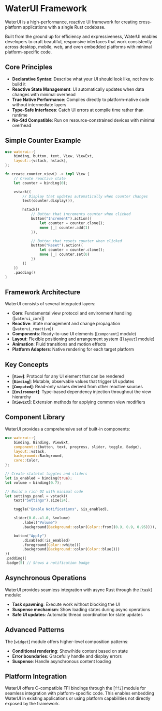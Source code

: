 # WaterUI Framework

WaterUI is a high-performance, reactive UI framework for creating cross-platform applications
with a single Rust codebase.

Built from the ground up for efficiency and expressiveness, WaterUI enables developers to craft
beautiful, responsive interfaces that work consistently across desktop, mobile, web, and even
embedded platforms with minimal platform-specific code.

## Core Principles

- **Declarative Syntax**: Describe what your UI should look like, not how to build it
- **Reactive State Management**: UI automatically updates when data changes with minimal overhead
- **True Native Performance**: Compiles directly to platform-native code without intermediate layers
- **Type-Safe Interfaces**: Catch UI errors at compile time rather than runtime
- **No-Std Compatible**: Run on resource-constrained devices with minimal overhead

## Simple Counter Example

```rust
use waterui::{
    binding, button, text, View, ViewExt,
    layout::{vstack, hstack},
};

fn create_counter_view() -> impl View {
    // Create reactive state
    let counter = binding(0);

    vstack((
        // Display that updates automatically when counter changes
        text(counter.display()),

        hstack((
            // Button that increments counter when clicked
            button("Increment").action({
                let counter = counter.clone();
                move |_| counter.add(1)
            }),

            // Button that resets counter when clicked
            button("Reset").action({
                let counter = counter.clone();
                move |_| counter.set(0)
            })
        ))
    ))
    .padding()
}
```

## Framework Architecture

WaterUI consists of several integrated layers:

- **Core**: Fundamental view protocol and environment handling ([`waterui_core`])
- **Reactive**: State management and change propagation ([`waterui_reactive`])
- **Components**: Ready-to-use UI elements ([`component`] module)
- **Layout**: Flexible positioning and arrangement system ([`layout`] module)
- **Animation**: Fluid transitions and motion effects
- **Platform Adapters**: Native rendering for each target platform

## Key Concepts

- **[`View`]**: Protocol for any UI element that can be rendered
- **[`Binding`]**: Mutable, observable values that trigger UI updates
- **[`Computed`]**: Read-only values derived from other reactive sources
- **[`Environment`]**: Type-based dependency injection throughout the view hierarchy
- **[`ViewExt`]**: Extension methods for applying common view modifiers

## Component Library

WaterUI provides a comprehensive set of built-in components:

```rust
use waterui::{
    binding, Binding, ViewExt,
    component::{button, text, progress, slider, toggle, Badge},
    layout::vstack,
    background::Background,
    core::Color,
};

// Create stateful toggles and sliders
let is_enabled = binding(true);
let volume = binding(0.7);

// Build a rich UI with minimal code
let settings_panel = vstack((
    text("Settings").size(24),

    toggle("Enable Notifications", &is_enabled),

    slider(0.0..=1.0, &volume)
        .label("Volume")
        .background(Background::color(Color::from((0.9, 0.9, 0.95)))),

    button("Apply")
        .disabled(!is_enabled)
        .foreground(Color::white())
        .background(Background::color(Color::blue()))
))
.padding()
.badge(5) // Shows a notification badge
```

## Asynchronous Operations

WaterUI provides seamless integration with async Rust through the [`task`] module:

- **Task spawning**: Execute work without blocking the UI
- **Suspense mechanism**: Show loading states during async operations
- **Safe UI updates**: Automatic thread coordination for state updates

## Advanced Patterns

The [`widget`] module offers higher-level composition patterns:

- **Conditional rendering**: Show/hide content based on state
- **Error boundaries**: Gracefully handle and display errors
- **Suspense**: Handle asynchronous content loading

## Platform Integration

WaterUI offers C-compatible FFI bindings through the [`ffi`] module for seamless
integration with platform-specific code. This enables embedding WaterUI in existing
applications or using platform capabilities not directly exposed by the framework.
